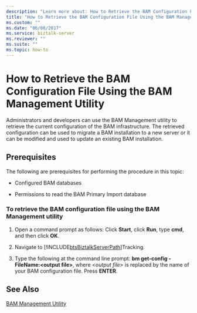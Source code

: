 ```yaml
---
description: "Learn more about: How to Retrieve the BAM Configuration File Using the BAM Management Utility"
title: "How to Retrieve the BAM Configuration File Using the BAM Management Utility"
ms.custom: ""
ms.date: "06/08/2017"
ms.service: biztalk-server
ms.reviewer: ""
ms.suite: ""
ms.topic: how-to
---
```

# How to Retrieve the BAM Configuration File Using the BAM Management Utility
Administrators and developers can use the BAM Management utility to retrieve the current configuration of the BAM infrastructure. The retrieved configuration can be used to migrate a BAM installation to a new server or it can be modified and used to update an existing BAM installation.  
  
## Prerequisites  
 The following are prerequisites for performing the procedure in this topic:  
  
-   Configured BAM databases  
  
-   Permissions to read the BAM Primary Import database  
  
### To retrieve the BAM configuration file using the BAM Management utility  
  
1. Open a command prompt as follows: Click **Start**, click **Run**, type **cmd**, and then click **OK**.  
  
2. Navigate to [!INCLUDE[btsBiztalkServerPath](../includes/btsbiztalkserverpath-md.md)]Tracking.  
  
3. Type the following at the command line prompt: **bm get-config -FileName:\<output file\>**, where \<*output file*\> is replaced by the name of your BAM configuration file. Press **ENTER**.  
  
## See Also  
 [BAM Management Utility](../core/bam-management-utility.md)
